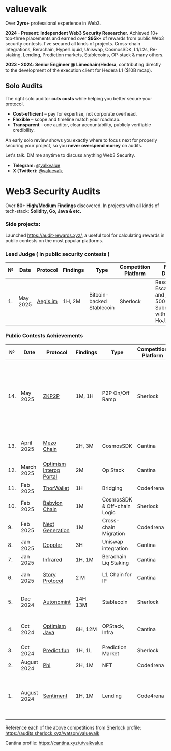 # valuevalk

Over **2yrs+** professional experience in Web3. 

**2024 - Present**: **Independent Web3 Security Researcher.** Achieved 10+ top-three placements and earned over **$95k+** of rewards from public Web3 security contests.
I've secured all kinds of projects. Cross-chain integrations, Berachain, HyperLiquid, Uniswap, CosmosSDK, L1/L2s, Re-staking, Lending, Prediction markets, Stablecoins, OP-stack & many others. 

**2023 - 2024**: **Senior Engineer @ Limechain/Hedera**, contributing directly to the development of the execution client for Hedera L1 ($10B mcap).

## Solo Audits

The right solo auditor **cuts costs** while helping you better secure your protocol.

- **Cost-efficient** – pay for expertise, not corporate overhead.  
- **Flexible** – scope and timeline match your roadmap.  
- **Transparent** – one auditor, clear accountability, publicly verifiable credibility.  

An early solo review shows you exactly where to focus next for properly securing your project, so you **never overspend money** on audits.

Let's talk. DM me anytime to discuss anything Web3 Security.
- **Telegram:** [@valkvalue](https://t.me/valkvalue)  
- **X (Twitter):** [@valuevalk](https://x.com/valuevalk)  

# Web3 Security Audits

Over **80+ High/Medium Findings** discovered. In projects with all kinds of tech-stack: **Solidity, Go, Java & etc.**

### Side projects: 
Launched https://audit-rewards.xyz/, a useful tool for calculating rewards in public contests on the most popular platforms.

### Lead Judge ( in public security contests )

| № | Date | Protocol |  Findings | Type | Competition Platform | More Details |
|--------|----------|------|-----------|------|------|------|
| 1. | May 2025 | [Aegis.im](https://audits.sherlock.xyz/contests/799?filter=questions) | 1H, 2M | Bitcoin-backed Stablecoin | Sherlock | Resolved 20 Escalations and judged 500+ Submissions with the HoJ. 
### Public Contests Achievements  

| № | Date | Protocol |  Findings | Type | Competition Platform | More Details |
|--------|----------|------|-----------|------|------|------|
| 14. | May 2025 | [ZKP2P](https://audits.sherlock.xyz/contests/805?filter=questions) | 1M, 1H | P2P On/Off Ramp | Sherlock | 🥉 place + Very creative **live** solo Crit with the off-chain infra, it was deemed OOS |
| 13. | April 2025 | [Mezo Chain](https://cantina.xyz/competitions/e757364c-1f68-4ec5-94f6-c6b3c2e80c6d) | 2H, 3M | CosmosSDK | Cantina | 🥇 place 1 solo H, 3 solo M |
| 12. | March 2025 | [Optimism Interop Portal](https://cantina.xyz/competitions/44b385bf-e51a-4e6c-b3a8-adbbe24d16e1) | 2M | Op Stack  | Cantina | 🥇 place |
| 11. | Feb 2025 | [ThorWallet](https://code4rena.com/reports/2025-02-thorwallet) | 1H | Bridging |  Code4rena | 🥉 place |
| 10.  | Feb 2025 | [Babylon Chain](https://audits.sherlock.xyz/contests/677?filter=questions) | 1M | CosmosSDK & Off-chain Logic | Sherlock |🥉 place / 1 Solo Med / |
| 9. | Feb 2025 | [Next Generation](https://code4rena.com/audits/2025-01-next-generation) | 1M | Cross-chain Migration | Code4rena | 🥇 place |
| 8.  | Jan 2025 | [Doppler](https://cantina.xyz/competitions/57b00aab-8f8b-4d62-9378-41b6460ce6aa) | 3H | Uniswap integration |  Cantina | Top 10 |
| 7.  | Jan 2025 | [Infrared](https://cantina.xyz/competitions/ac5f64e6-3bf2-4269-bbb0-4bcd70425a1d) | 1H, 1M | Berachain Liq Staking | Cantina | Top 20 |
| 6.  | Jan 2025 | [Story Protocol](https://cantina.xyz/code/0561defa-eeb2-4a74-8884-5d7a873afa58/README.md) | 2 М | L1 Chain for IP | Cantina | Тop 25 / 1 Solo M / |
| 5.  | Dec 2024 | [Autonomint](https://audits.sherlock.xyz/contests/569?filter=questions) | 14H 13M | Stablecoin | Sherlock | 🥉 place, 27 H/M issues found |
| 4.  | Oct 2024 | [Optimism Java](https://cantina.xyz/competitions/cb538ed2-6770-4646-a32b-610b62d9a34c)  | 8H, 12M | OPStack, Infra | Cantina | 🥈 place / 12 Solo issues / |
| 3.  | Oct 2024 | [Predict.fun](https://audits.sherlock.xyz/contests/561) | 1H, 1L |  Prediction Market | Sherlock | 🥉 place |
| 2. | August 2024 | [Phi](https://code4rena.com/audits/2024-08-phi) |  2H, 1M | NFT | Code4rena| Top 12 |
| 1. | August 2024 | [Sentiment](https://audits.sherlock.xyz/contests/349) | 1H, 1M | Lending | Code4rena | 🥈 place / 1 Solo Med + complex low-dup High / |

Reference each of the above competitions from Sherlock profile: https://audits.sherlock.xyz/watson/valuevalk

Cantina profile: https://cantina.xyz/u/valkvalue 
